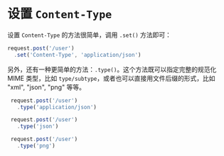 # 设置 `Content-Type`

设置 `Content-Type` 的方法很简单，调用 `.set()` 方法即可：

```js
request.post('/user')
  .set('Content-Type', 'application/json')
```

另外，还有一种更简单的方法：`.type()`。这个方法既可以指定完整的规范化 MIME 类型，比如
`type/subtype`，或者也可以直接用文件后缀的形式，比如 "xml", "json", "png" 等等。

```js
 request.post('/user')
   .type('application/json')

 request.post('/user')
   .type('json')

 request.post('/user')
   .type('png')
```
